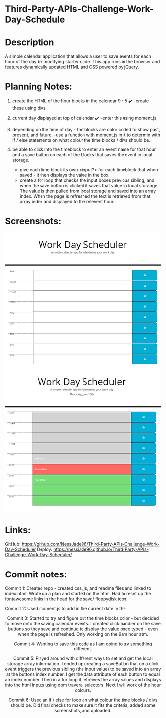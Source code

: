 # Third-Party-APIs-Challenge-Work-Day-Schedule

# Description

A simple calendar application that allows a user to save events for each hour of the day by modifying starter code. This app runs in the browser and features dynamically updated HTML and CSS powered by jQuery.

# Planning Notes:

1. create the HTML of the hour blocks in the calendar 9 - 5 ✔️
   -create these using divs

2. current day displayed at top of calendar ✔️
   -enter this using moment.js

3. depending on the time of day - the blocks are color coded to show past, present, and future.
   -use a function with moment.js in it to determin with if / else statements on what colour the time blocks / divs should be.

4. be able to click into the timeblock to enter an event name for that hour and a save button on each of the blocks that saves the event in local storage.
    - give each time block its own <input?> for each timeblock that when saved - it then displays the value in the box.
    - create a for loop that checks the input boxes previous sibling, and when the save button is clicked it saves that value to local storange. The value is then pulled from local storage and saved into an array index. When the page is refreshed the text is retrieved from that array index and displayed to the relevent hour.

# Screenshots:

![Screenshot1](./assets/images/HTMLdone.jpg)
![Screenshot2](./assets/images/finishedProject.PNG)

# Links:

GitHub: https://github.com/NessJade96/Third-Party-APIs-Challenge-Work-Day-Scheduler
Deploy: https://nessjade96.github.io/Third-Party-APIs-Challenge-Work-Day-Scheduler/

# Commit notes:

Commit 1:
Created repo - created css, js, and readme files and linked to index.html. Wrote up a plan and started on the html. Had to reset up the fontawesome links in the head for the save/ floppydisk icon.

Commit 2:
Used moment.js to add in the current date in the <header>

Commit 3:
Started to try and figure out the time blocks color - but decided to move onto the saving calendar events. I created click handler on the save buttons so they save and continue to display the value once typed - even when the page is refreshed. Only working on the 9am hour atm.

Commit 4:
Wanting to save this code as I am going to try something different.

Commit 5:
Played around with different ways to set and get the local storage array information. I ended up creating a saveButton that on a click event triggers the previous sibling (the input value) to be saved into an array at the buttons index number. I get the data attribute of each button to equal an index number. Then in a for loop it retreives the array values and displays into the html inputs using dom traveral selectors. Next I will work of the hour colours.

Commit 6:
Used an if / else for loop on what colour the time blocks / divs should be. Did final checks to make sure it fits the criteria, added some screenshots, and uploaded.
